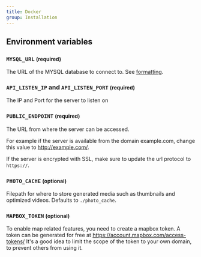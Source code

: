 ```yaml
---
title: Docker
group: Installation
---
```


## Environment variables

### `MYSQL_URL` <small>(required)</small>

The URL of the MYSQL database to connect to.
See [formatting](https://github.com/go-sql-driver/mysql#dsn-data-source-name).

### `API_LISTEN_IP` and `API_LISTEN_PORT` <small>(required)</small>

The IP and Port for the server to listen on

### `PUBLIC_ENDPOINT` <small>(required)</small>

The URL from where the server can be accessed.

For example if the server is available from the domain example.com,
change this value to http://example.com/.

If the server is encrypted with SSL, make sure to update the url protocol to `https://`.

### `PHOTO_CACHE` <small>(optional)</small>

Filepath for where to store generated media such as thumbnails and optimized videos.
Defaults to `./photo_cache`.

### `MAPBOX_TOKEN` <small>(optional)</small>

To enable map related features, you need to create a mapbox token.
A token can be generated for free at https://account.mapbox.com/access-tokens/
It's a good idea to limit the scope of the token to your own domain, to prevent others from using it.
